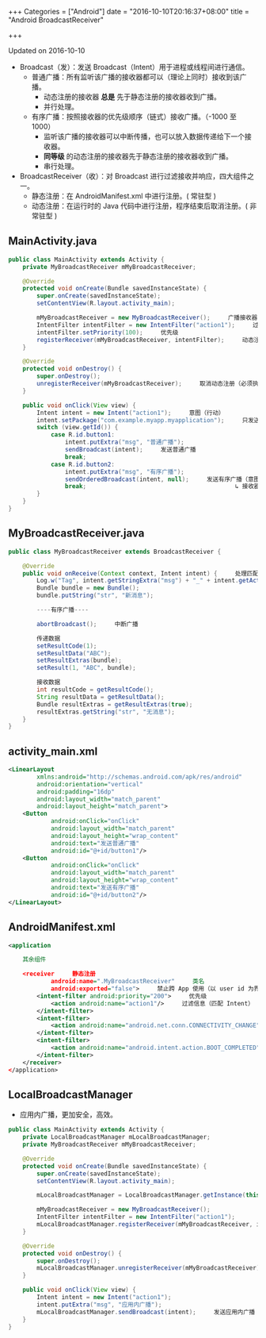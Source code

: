 +++
Categories = ["Android"]
date = "2016-10-10T20:16:37+08:00"
title = "Android BroadcastReceiver"

+++

<!--more-->

Updated on 2016-10-10

>

* Broadcast（发）：发送 Broadcast（Intent）用于进程或线程间进行通信。
  * 普通广播：所有监听该广播的接收器都可以（理论上同时）接收到该广播。
      * 动态注册的接收器 **总是** 先于静态注册的接收器收到广播。
      * 并行处理。
  * 有序广播：按照接收器的优先级顺序（链式）接收广播。（-1000 至 1000）
      * 监听该广播的接收器可以中断传播，也可以放入数据传递给下一个接收器。
      * **同等级** 的动态注册的接收器先于静态注册的接收器收到广播。
      * 串行处理。
* BroadcastReceiver（收）：对 Broadcast 进行过滤接收并响应，四大组件之一。
  * 静态注册：在 AndroidManifest.xml 中进行注册。( 常驻型 )
  * 动态注册：在运行时的 Java 代码中进行注册，程序结束后取消注册。( 非常驻型 )

## MainActivity.java
```java
public class MainActivity extends Activity {
    private MyBroadcastReceiver mMyBroadcastReceiver;

    @Override
    protected void onCreate(Bundle savedInstanceState) {
        super.onCreate(savedInstanceState);
        setContentView(R.layout.activity_main);

        mMyBroadcastReceiver = new MyBroadcastReceiver();     广播接收器
        IntentFilter intentFilter = new IntentFilter("action1");     过滤信息（匹配 Intent）
        intentFilter.setPriority(100);     优先级
        registerReceiver(mMyBroadcastReceiver, intentFilter);     动态注册（广播接收器，过滤信息）
    }

    @Override
    protected void onDestroy() {
        super.onDestroy();
        unregisterReceiver(mMyBroadcastReceiver);     取消动态注册（必须执行，以防内存泄漏）
    }

    public void onClick(View view) {
        Intent intent = new Intent("action1");     意图（行动）
        intent.setPackage("com.example.myapp.myapplication");     只发送至此包中与之匹配的接收器（安全）
        switch (view.getId()) {
            case R.id.button1:
                intent.putExtra("msg", "普通广播");
                sendBroadcast(intent);     发送普通广播
                break;
            case R.id.button2:
                intent.putExtra("msg", "有序广播");
                sendOrderedBroadcast(intent, null);     发送有序广播（意图，权限）
                break;                                          ↳ 接收器不需要权限
        }
    }
}
```

## MyBroadcastReceiver.java
```java
public class MyBroadcastReceiver extends BroadcastReceiver {

    @Override
    public void onReceive(Context context, Intent intent) {     处理匹配到的广播（处在 UI 线程，不应包含耗时操作）
        Log.w("Tag", intent.getStringExtra("msg") + "_" + intent.getAction());
        Bundle bundle = new Bundle();
        bundle.putString("str", "新消息");

        ----有序广播----

        abortBroadcast();     中断广播

        传递数据
        setResultCode(1);
        setResultData("ABC");
        setResultExtras(bundle);
        setResult(1, "ABC", bundle);

        接收数据
        int resultCode = getResultCode();
        String resultData = getResultData();
        Bundle resultExtras = getResultExtras(true);
        resultExtras.getString("str", "无消息");
    }
}
```

## activity_main.xml
```xml
<LinearLayout
        xmlns:android="http://schemas.android.com/apk/res/android"
        android:orientation="vertical"
        android:padding="16dp"
        android:layout_width="match_parent"
        android:layout_height="match_parent">
    <Button
            android:onClick="onClick"
            android:layout_width="match_parent"
            android:layout_height="wrap_content"
            android:text="发送普通广播"
            android:id="@+id/button1"/>
    <Button
            android:onClick="onClick"
            android:layout_width="match_parent"
            android:layout_height="wrap_content"
            android:text="发送有序广播"
            android:id="@+id/button2"/>
</LinearLayout>
```

## AndroidManifest.xml
```xml
<application

    其余组件

    <receiver     静态注册
            android:name=".MyBroadcastReceiver"     类名
            android:exported="false">     禁止跨 App 使用（以 user id 为界，不接收外部广播）（安全）
        <intent-filter android:priority="200">     优先级
            <action android:name="action1"/>     过滤信息（匹配 Intent）
        </intent-filter>
        <intent-filter>
            <action android:name="android.net.conn.CONNECTIVITY_CHANGE" />     网络变化
        </intent-filter>
        <intent-filter>
            <action android:name="android.intent.action.BOOT_COMPLETED" />     开机启动
        </intent-filter>
    </receiver>
</application>
```

## LocalBroadcastManager
* 应用内广播，更加安全，高效。

```java
public class MainActivity extends Activity {
    private LocalBroadcastManager mLocalBroadcastManager;
    private MyBroadcastReceiver mMyBroadcastReceiver;

    @Override
    protected void onCreate(Bundle savedInstanceState) {
        super.onCreate(savedInstanceState);
        setContentView(R.layout.activity_main);

        mLocalBroadcastManager = LocalBroadcastManager.getInstance(this);

        mMyBroadcastReceiver = new MyBroadcastReceiver();
        IntentFilter intentFilter = new IntentFilter("action1");
        mLocalBroadcastManager.registerReceiver(mMyBroadcastReceiver, intentFilter);     注册应用内广播接收器
    }

    @Override
    protected void onDestroy() {
        super.onDestroy();
        mLocalBroadcastManager.unregisterReceiver(mMyBroadcastReceiver);     取消注册
    }

    public void onClick(View view) {
        Intent intent = new Intent("action1");
        intent.putExtra("msg", "应用内广播");
        mLocalBroadcastManager.sendBroadcast(intent);     发送应用内广播
    }
}
```